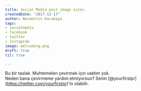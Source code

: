 ```yaml
---
title: Social Media post image sizes.
createdDate: "2017-12-17"
author: Necmettin Karakaya
tags:
- socialmedia
- facebook
- twitter
- instagram
image: welcoming.png
draft: true 
til: true

---
```


Bu bir taslak. Muhtemelen çevirmek için vaktim yok.  
Neden bana çevirmeme yardım etmiyorsun? Senin [@yourfirstpr] (https://twitter.com/yourfirstpr)'in olabilir.
